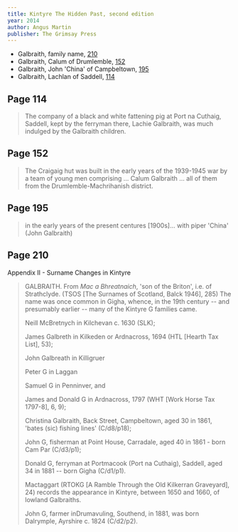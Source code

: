```yaml
---
title: Kintyre The Hidden Past, second edition
year: 2014
author: Angus Martin
publisher: The Grimsay Press
---
```


* Galbraith, family name, [210](#page-210)
* Galbraith, Calum of Drumlemble, [152](#page-152)
* Galbraith, John 'China' of Campbeltown, [195](#page-195)
* Galbraith, Lachlan of Saddell, [114](#page-114)

## Page 114

> The company of a black and white fattening pig at Port na Cuthaig,
> Saddell, kept by the ferryman there, Lachie Galbraith, was much
> indulged by the Galbraith children.

## Page 152

> The Craigaig hut was built in the early years of the 1939-1945 war by a team of young men
> comprising ... Calum Galbraith ... all of them from the Drumlemble-Machrihanish district.

## Page 195

> in the early years of the present centures [1900s]...
> with piper 'China' (John Galbraith)

## Page 210

Appendix II - Surname Changes in Kintyre

> GALBRAITH. From *Mac a Bhreatnaich*, 'son of the Briton', i.e. of Strathclyde.
> (TSOS [The Surnames of Scotland, Balck 1946], 285)
> The name was once common in Gigha, whence, in the 19th century -- and presumably
> earlier -- many of the Kintyre G families came.
> 
> Neill McBretnych in Kilchevan c. 1630 (SLK);
> 
> James Galbreth in Kilkeden or Ardnacross, 1694 (HTL [Hearth Tax List], 53);
> 
> John Galbreath in Killigruer
> 
> Peter G in Laggan
> 
> Samuel G in Penninver, and
> 
> James and Donald G in Ardnacross, 1797 (WHT [Work Horse Tax 1797-8], 6, 9);
>  
> Christina Galbraith, Back Street, Campbeltown, aged 30 in
> 1861, 'bates (sic) fishing lines' (C/d8/p18);
> 
> John G, fisherman at Point House, Carradale, aged 40 in 1861 - born Cam Par (C/d3/p1);
> 
> Donald G, ferryman at Portmacook (Port na Cuthaig), Saddell, aged 34 in 1881 -- born Gigha (C/d1/p1).
> 
> Mactaggart (RTOKG [A Ramble Through the Old Kilkerran Graveyard], 24) records the  appearance in Kintyre, between 1650 and 1660, of lowland Galbraiths. 
> 
> John G, farmer inDrumavuling, Southend, in 1881, was born Dalrymple, Ayrshire c. 1824 (C/d2/p2).
> 
